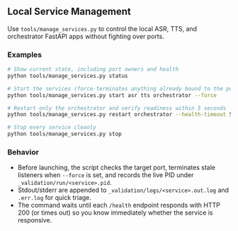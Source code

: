 ## Local Service Management

Use `tools/manage_services.py` to control the local ASR, TTS, and orchestrator FastAPI apps without fighting over ports.

### Examples

```bash
# Show current state, including port owners and health
python tools/manage_services.py status

# Start the services (force-terminates anything already bound to the ports)
python tools/manage_services.py start asr tts orchestrator --force

# Restart only the orchestrator and verify readiness within 5 seconds
python tools/manage_services.py restart orchestrator --health-timeout 5

# Stop every service cleanly
python tools/manage_services.py stop
```

### Behavior

- Before launching, the script checks the target port, terminates stale listeners when `--force` is set, and records the live PID under `_validation/run/<service>.pid`.
- Stdout/stderr are appended to `_validation/logs/<service>.out.log` and `.err.log` for quick triage.
- The command waits until each `/health` endpoint responds with HTTP 200 (or times out) so you know immediately whether the service is responsive.
